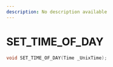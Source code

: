 ```yaml
---
description: No description available 
---
```


# SET_TIME_OF_DAY

```cpp
void SET_TIME_OF_DAY(Time _UnixTime);
```